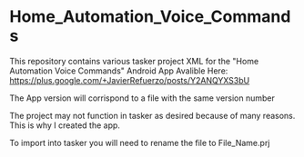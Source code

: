 # Home_Automation_Voice_Commands

This repository contains various tasker project XML for the "Home Automation Voice Commands" Android App Avalible Here:
https://plus.google.com/+JavierRefuerzo/posts/Y2ANQYXS3bU

The App version will corrispond to a file with the same version number

The project may not function in tasker as desired because of many reasons.  This is why I created the app.

To import into tasker you will need to rename the file to File_Name.prj
